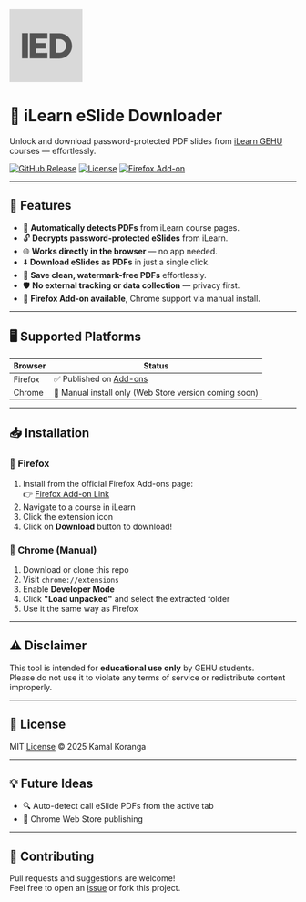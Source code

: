 ![GitHub Logo](/icons/icon128.png)

# 📘 iLearn eSlide Downloader

Unlock and download password-protected PDF slides from [iLearn GEHU](https://ilearn.gehu.ac.in) courses — effortlessly.

[![GitHub Release](https://img.shields.io/github/v/release/kamalkoranga/ilearn-eslide-downloader)](https://github.com/kamalkoranga/ilearn-eslide-downloader/releases)
[![License](https://img.shields.io/github/license/kamalkoranga/ilearn-eslide-downloader)](/LICENSE)
[![Firefox Add-on](https://img.shields.io/amo/v/ilearn-eslide-downloader)](https://addons.mozilla.org/en-US/firefox/addon/ilearn-eslide-downloader)

---

## 🚀 Features

- 📄 **Automatically detects PDFs** from iLearn course pages.
- 🔓 **Decrypts password-protected eSlides** from iLearn.
- 🌐 **Works directly in the browser** — no app needed.
- ⬇️ **Download eSlides as PDFs** in just a single click.
- 🧼 **Save clean, watermark-free PDFs** effortlessly.
- 🛡️ **No external tracking or data collection** — privacy first.
- 🦊 **Firefox Add-on available**, Chrome support via manual install.

---

## 🖥️ Supported Platforms

| Browser     | Status               |
|-------------|----------------------|
| Firefox     | ✅ Published on [Add-ons](https://addons.mozilla.org/en-US/firefox/addon/ilearn-eslide-downloader/) |
| Chrome      | 🧪 Manual install only (Web Store version coming soon) |

---

## 📥 Installation

### 🔸 Firefox

1. Install from the official Firefox Add-ons page:  
   👉 [Firefox Add-on Link](https://addons.mozilla.org/en-US/firefox/addon/ilearn-eslide-downloader/)
2. Navigate to a course in iLearn
3. Click the extension icon
4. Click on **Download** button to download!

### 🔹 Chrome (Manual)

1. Download or clone this repo
2. Visit `chrome://extensions`
3. Enable **Developer Mode**
4. Click **"Load unpacked"** and select the extracted folder
5. Use it the same way as Firefox

---

## ⚠️ Disclaimer

This tool is intended for **educational use only** by GEHU students.  
Please do not use it to violate any terms of service or redistribute content improperly.

---

## 📄 License

MIT [License](./LICENSE) © 2025 Kamal Koranga

---

## 💡 Future Ideas

- 🔍 Auto-detect call eSlide PDFs from the active tab
- 💼 Chrome Web Store publishing

---

## 🤝 Contributing

Pull requests and suggestions are welcome!  
Feel free to open an [issue](https://github.com/kamalkoranga/ilearn-eslide-downloader/issues) or fork this project.

